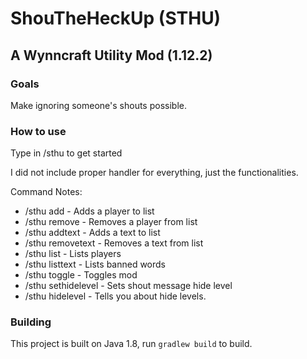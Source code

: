 # ShouTheHeckUp (STHU)
## A Wynncraft Utility Mod (1.12.2)

### Goals

Make ignoring someone's shouts possible.

### How to use

Type in /sthu to get started

I did not include proper handler for everything, just the functionalities.

Command Notes:

- /sthu add <player> - Adds a player to list
- /sthu remove <player> - Removes a player from list
- /sthu addtext <text> - Adds a text to list
- /sthu removetext <text> - Removes a text from list
- /sthu list - Lists players
- /sthu listtext - Lists banned words
- /sthu toggle - Toggles mod
- /sthu sethidelevel - Sets shout message hide level
- /sthu hidelevel - Tells you about hide levels.

### Building

This project is built on Java 1.8, run `gradlew build` to build.

